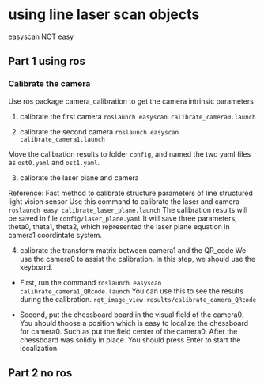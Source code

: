 # using line laser scan objects

easyscan NOT easy

## Part 1 using ros
### Calibrate the camera
Use ros package camera_calibration to get the camera intrinsic parameters
1. calibrate the first camera
`roslaunch easyscan calibrate_camera0.launch`

2. calibrate the second camera
`roslaunch easyscan calibrate_camera1.launch`

Move the calibration results to folder `config`, and named the two yaml files as `ost0.yaml` and `ost1.yaml`.

3. calibrate the laser plane and camera

Reference: Fast method to calibrate structure parameters of line structured light vision sensor
Use this command to calibrate the laser and camera
`roslaunch easy calibrate_laser_plane.launch`
The calibration results will be saved in file `config/laser_plane.yaml`
It will save three parameters, theta0, theta1, theta2, which represented the laser plane equation in camera1 coordintate system.

4. calibrate the transform matrix between camera1 and the QR_code
We use the camera0 to assist the calibration.
In this step, we should use the keyboard. 
* First, run the command
`roslaunch easyscan calibrate_camera1_QRcode.launch`
You can use this to see the results during the calibration.
`rqt_image_view results/calibrate_camera_QRcode`

* Second, put the chessboard board in the visual field of the camera0. You should thoose a position which is easy to localize the chessboard for camera0. Such as put the field center of the camera0. After the chessboard was solidly in place. You should press Enter to start the localization. 


## Part 2 no ros



